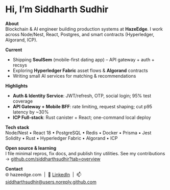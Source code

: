 # Hi, I’m Siddharth Sudhir

**About**  
Blockchain & AI engineer building production systems at **HazeEdge**. I work across Node/Nest, React, Postgres, and smart contracts (Hyperledger, Algorand, ICP).

**Current**  
- Shipping **SoulSem** (mobile-first dating app) – API gateway + auth + recsys  
- Exploring **Hyperledger Fabric** asset flows & **Algorand** contracts  
- Writing small AI services for matching & recommendations

**Highlights**  
- **Auth & Identity Service**: JWT/refresh, OTP, social login; 95% test coverage  
- **API Gateway + Mobile BFF**: rate limiting, request shaping; cut p95 latency by ~30%  
- **ICP Full-stack**: Rust canister + React; one-command local deploy

**Tech stack**  
Node/Nest • React 18 • PostgreSQL • Redis • Docker • Prisma • Jest  
Solidity • Rust • Hyperledger Fabric • Algorand • ICP

**Open source & learning**  
I file minimal repros, fix docs, and publish tiny utilities. See my contributions → [github.com/siddharthsudhir?tab=overview](https://github.com/siddharthsudhir?tab=overview)

**Contact**  
🌐 hazeedge.com &nbsp;|&nbsp; 💼 [LinkedIn](https://www.linkedin.com/in/your-handle) &nbsp;|&nbsp; 📫 siddharthsudhir@users.noreply.github.com

